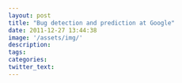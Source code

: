 ```yaml
---
layout: post
title: "Bug detection and prediction at Google"
date: 2011-12-27 13:44:38
image: '/assets/img/'
description:
tags:
categories:
twitter_text:
---
```

